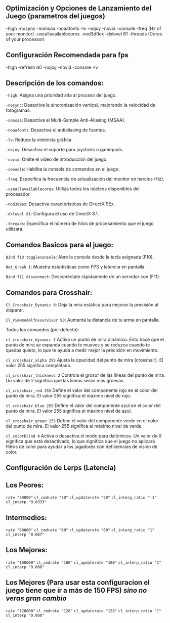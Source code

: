 ## Optimización y Opciones de Lanzamiento del Juego (parametros del juegos)

-high -nosync -nomsaa -noaafonts -lv -nojoy -novid -console -freq (Hz of your monitor) -useallavailablecores -nod3d9ex -dxlevel 81 -threads (Cores of your processor)

## Configuración Recomendada para fps

-high -refresh 60 -nojoy -novid -console -lv

## Descripción de los comandos:

`-high`: Asigna una prioridad alta al proceso del juego.

`-nosync`: Desactiva la sincronización vertical, mejorando la velocidad de fotogramas.

`-nomsaa`: Desactiva el Multi-Sample Anti-Aliasing (MSAA).

`-noaafonts`: Desactiva el antialiasing de fuentes.

`-lv`: Reduce la violencia gráfica.

`-nojoy`: Desactiva el soporte para joysticks o gamepads.

`-novid`: Omite el vídeo de introducción del juego.

`-console`: Habilita la consola de comandos en el juego.

`-freq`: Especifica la frecuencia de actualización del monitor en hercios (Hz).

`-useallavailablecores`: Utiliza todos los núcleos disponibles del procesador.

`-nod3d9ex`: Desactiva características de DirectX 9Ex.

`-dxlevel 81`: Configura el uso de DirectX 8.1.

`-threads`: Especifica el número de hilos de procesamiento que el juego utilizará.

## Comandos Basicos para el juego:

`Bind f10 toggleconsole`: Abre la consola desde la tecla asignada (F10).

`Net_Graph 1`: Muestra estadísticas como FPS y latencia en pantalla.

`Bind f11 disconnect`: Desconéctate rápidamente de un servidor con (F11).

## Comandos para Crosshair:

`Cl_Crosshair_Dynamic 0`: Deja la mira estática para mejorar la precisión al disparar.

`Cl_Viewmodelfovsurvivor 90`: Aumenta la distancia de tu arma en pantalla.

Todos los comandos (por defecto):

`cl_crosshair_dynamic 1` Activa un punto de mira dinámico. Esto hace que el punto de mira se expanda cuando te mueves y se reduzca cuando te quedas quieto, lo que te ayuda a medir mejor la precisión en movimiento.

`cl_crosshair_alpha 255` Ajusta la opacidad del punto de mira (crosshair). El valor 255 significa completado.

`cl_crosshair_thickness 2` Controla el grosor de las líneas del punto de mira. Un valor de 2 significa que las líneas serán más gruesas.

`cl_crosshair_red 255` Define el valor del componente rojo en el color del punto de mira. El valor 255 significa el máximo nivel de rojo.

`cl_crosshair_blue 255` Define el valor del componente azul en el color del punto de mira. El valor 255 significa el máximo nivel de azul.

`cl_crosshair_green 255` Define el valor del componente verde en el color del punto de mira. El valor 255 significa el máximo nivel de verde.

`cl_colorblind 0` Activa o desactiva el modo para daltónicos. Un valor de 0 significa que está desactivado, lo que significa que el juego no aplicará filtros de color para ayudar a los jugadores con deficiencias de visión de color.


## Configuración de Lerps (Latencia)

## Los Peores:

`rate "30000"`
`cl_cmdrate "30"`
`cl_updaterate "20"`
`cl_interp_ratio "-1"`
`cl_interp "0.0333"`

## Intermedios:
`rate "60000"`
`cl_cmdrate "60"`
`cl_updaterate "60"`
`cl_interp_ratio "1"`
`cl_interp "0.067"`

## Los Mejores:
`rate "100000"`
`cl_cmdrate "100"`
`cl_updaterate "100"`
`cl_interp_ratio "1"`
`cl_interp "0.000"` 

## Los Mejores (Para usar esta configuracion el juego tiene que ir a más de 150 FPS) *sino no veras gran cambio*
`rate "128000"`
`cl_cmdrate "128"`
`cl_updaterate "128"`
`cl_interp_ratio "1"`
`cl_interp "0.000"`






